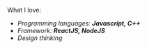 What I love:
* *Programming languages: **Javascript, C++***
* *Framework: **ReactJS, NodeJS***
* *Design thinking*
